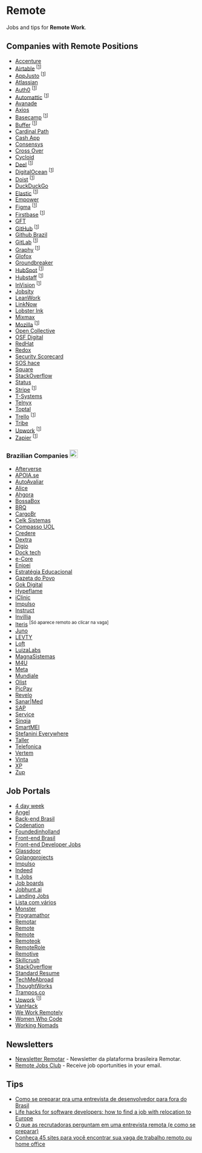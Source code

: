 # Remote

Jobs and tips for **Remote Work**.

## Companies with Remote Positions

- [Accenture](https://www.accenture.com/br-pt/careers/jobsearch)
- [Airtable](https://airtable.com/careers) <sup>[[1]]</sup>
- [AppJusto](https://99jobs.com/appjusto) <sup>[[1]]</sup>
- [Atlassian](https://www.atlassian.com/company/careers)
- [Auth0](https://auth0.com/careers/) <sup>[[1]]</sup>
- [Automattic](https://automattic.com/work-with-us/) <sup>[[1]]</sup>
- [Avanade](https://www.avanade.com/pt-br/careers)
- [Axios](https://www.axios.com/about#jobs)
- [Basecamp](https://basecamp.com/about/jobs) <sup>[[1]]</sup>
- [Buffer](https://journey.buffer.com/) <sup>[[1]]</sup>
- [Cardinal Path](https://www.cardinalpath.com/)
- [Cash App](https://cash.app/careers)
- [Consensys](https://new.consensys.net/careers/)
- [Cross Over](https://app.crossover.com/x/marketplace/available-jobs)
- [Cycloid](https://www.cycloid.io/jobs)
- [Deel](https://jobs.ashbyhq.com/Deel) <sup>[[1]]</sup>
- [DigitalOcean](https://www.digitalocean.com/careers/) <sup>[[1]]</sup>
- [Doist](https://doist.com/careers) <sup>[[1]]</sup>
- [DuckDuckGo](https://duckduckgo.com/hiring/)
- [Elastic](https://www.elastic.co/about/careers/) <sup>[[1]]</sup>
- [Empower](https://empower.vision/)
- [Figma](https://www.figma.com/careers/) <sup>[[1]]</sup>
- [Firstbase](https://www.firstbasehq.com/careers) <sup>[[1]]</sup>
- [GFT](https://www.gft.com/br/pt/about-us/career)
- [GitHub](https://github.com/about/careers) <sup>[[1]]</sup>
- [Github Brazil](https://github.com/lerrua/remote-jobs-brazil)
- [GitLab](https://about.gitlab.com/jobs/) <sup>[[1]]</sup>
- [Graphy](https://graphyapp.com/careers) <sup>[[1]]</sup>
- [Glofox](https://www.glofox.com/careers/)
- [Groundbreaker](https://groundbreaker.co/careers/)
- [HubSpot](https://www.hubspot.com/careers) <sup>[[1]]</sup>
- [Hubstaff](https://hubstaff.com/jobs) <sup>[[1]]</sup>
- [InVision](https://www.invisionapp.com/about#jobs) <sup>[[1]]</sup>
- [Jobsity](https://www.jobsity.com/careers)
- [LeanWork](https://www.leanwork.com.br/vagas)
- [LinkNow](https://linknow.com/)
- [Lobster Ink](https://lobsterink.com/careers/)
- [Mixmax](https://mixmax.com/careers/)
- [Mozilla](https://careers.mozilla.org/listings/?team=Mozilla%20Foundation) <sup>[[1]]</sup>
- [Open Collective](https://opencollective.com/hiring)
- [OSF Digital](https://www.osf-global.com/jobs-at-osf)
- [RedHat](https://www.redhat.com/en/jobs)
- [Redox](https://www.redoxengine.com/company/careers/)
- [Security Scorecard](https://securityscorecard.com/company/careers)
- [SOS hace](https://soshace.com/)
- [Square](https://careers.squareup.com/us/en/jobs)
- [StackOverflow](https://stackoverflow.com/company/work-here)
- [Status](https://status.im/contribute/open_positions.html)
- [Stripe](https://stripe.com/jobs) <sup>[[1]]</sup>
- [T-Systems](https://t-systems.jobs/global-careers-en)
- [Telnyx](https://telnyx.com/)
- [Toptal](https://www.toptal.com/careers)
- [Trello](https://www.atlassian.com/company/careers/trello) <sup>[[1]]</sup>
- [Tribe](https://tri.be/careers/)
- [Upwork](https://careers.upwork.com/) <sup>[[1]]</sup>
- [Zapier](https://zapier.com/jobs/) <sup>[[1]]</sup>

### Brazilian Companies <kbd><img alt="Brazilan flag" src="https://cdn.staticaly.com/gh/hjnilsson/country-flags/master/svg/br.svg" width="22"></kbd>

- [Afterverse](https://afterverse.com/pt/careers#jobs)
- [APOIA.se](https://descubra.apoia.se/trabalheconosco)
- [AutoAvaliar](https://trabalheconosco.vagas.com.br/auto-avaliar/oportunidades)
- [Alice](https://alice.com.br/)
- [Ahgora](https://vempraahgora.gupy.io/)
- [BossaBox](https://bossabox.recruitee.com/#)
- [BRQ](https://www.brq.com/venha-ser-fera/)
- [CargoBr](https://cargobr.com/)
- [Celk Sistemas](https://www.celk.com.br/home/)
- [Compasso UOL](https://compasso.gupy.io/)
- [Credere](https://meucredere.com.br)
- [Dextra](https://apply.workable.com/dextra/)
- [Digio](https://digio.gupy.io/)
- [Dock tech](https://dock.gupy.io/)
- [e-Core](https://www.e-core.com/pt/carreiras/)
- [Enjoei](https://enjoei.gupy.io/)
- [Estratégia Educacional](https://www.linkedin.com/company/estrategia-educacional/jobs/)
- [Gazeta do Povo](https://www.gazetadopovo.com.br/)
- [Gok Digital](https://gok.digital/terms-job)
- [Hypeflame](https://jobs.kenoby.com/hypeflame)
- [iClinic](https://vagas.iclinic.com.br/)
- [Impulso](https://impulso.network/lista-de-oportunidades)
- [Instruct](http://instruct.com.br/jobs)
- [Invillia](https://invillia.gupy.io/)
- [Iteris](https://jobs.kenoby.com/iteris) <sup>[Só aparece remoto ao clicar na vaga]</sup>
- [Juno](https://juno.gupy.io/)
- [LEVTY](https://levty.com/carreiras/vagas)
- [Loft](https://jobs.lever.co/loft/?department=Loft&team=Software%20Engineering)
- [LuizaLabs](https://www.99jobs.com/luizalabs/jobs)
- [MagnaSistemas](https://magnasistemas.gupy.io/)
- [M4U](https://m4u.gupy.io/)
- [Meta](https://www.meta.com.br/talentos/)
- [Mundiale](https://www.mundiale.com.br/carreira/)
- [Olist](https://olist.com/carreira/)
- [PicPay](https://picpay.gupy.io/)
- [Revelo](https://www.revelo.com.br/para-candidatos)
- [Sanar|Med](https://www.sanarmed.com/)
- [SAP](https://www.sap.com/)
- [Service](https://www.service.com.br/carreiras/)
- [Sinqia](https://jobs.kenoby.com/sinqia)
- [SmartMEI](https://smartmei.recruiterbox.com/jobs)
- [Stefanini Everywhere](https://jobs.kenoby.com/everywhere)
- [Taller](https://blog.taller.net.br/taller-contrata/)
- [Telefonica](https://vivo.gupy.io/)
- [Vertem](https://queroservertem.gupy.io/)
- [Vinta](https://www.vinta.com.br/)
- [XP](https://www.xpi.com.br/carreiras/)
- [Zup](https://www.zup.com.br/carreiras)

## Job Portals

- [4 day week](https://4dayweek.io/)
- [Angel](https://angel.co/)
- [Back-end Brasil](https://github.com/backend-br/vagas/issues)
- [Codenation](http://codenation.com.br/)
- [Foundedinholland](http://foundedinholland.com/)
- [Front-end Brasil](https://github.com/frontendbr/vagas/issues)
- [Front-end Developer Jobs](http://frontenddeveloperjob.com/)
- [Glassdoor](https://www.glassdoor.com/)
- [Golangprojects](https://www.golangprojects.com/golang-remote-jobs.html)
- [Impulso](https://impulso.work)
- [Indeed](https://www.indeed.com/)
- [It Jobs](https://itjobs.pt)
- [Job boards](https://github.com/lukasz-madon/awesome-remote-job#job-boards)
- [Jobhunt.ai](https://jobhunt.ai/machinelearning-remote-jobs.html)
- [Landing Jobs](https://landing.jobs)
- [Lista com vários](https://docs.google.com/spreadsheets/d/1rtHao8rpI2aRA678ASQK-7NXpHcumd4LQGTtq5y7AiE/edit#gid=0)
- [Monster](https://www.monster.com/)
- [Programathor](https://programathor.com.br/)
- [Remotar](https://remotar.com.br/vagas/)
- [Remote](https://remote.com)
- [Remote](https://remote.co/remote-jobs/developer/)
- [Remoteok](https://remoteok.io/remote-jobs/)
- [RemoteRole](https://remoterole.com/)
- [Remotive](https://remotive.io/find-a-job/#s=1)
- [Skillcrush](https://skillcrush.com/2016/05/05/remote-tech-jobs/)
- [StackOverflow](http://stackoverflow.com/jobs)
- [Standard Resume](https://standardresume.co/remote-jobs)
- [TechMeAbroad](https://techmeabroad.com/)
- [ThoughtWorks](https://www.thoughtworks.com/careers/jobs/)
- [Trampos.co](https://trampos.co/oportunidades)
- [Upwork](https://www.upwork.com/) <sup>[[1]]</sup>
- [VanHack](http://vanhack.com)
- [We Work Remotely](https://weworkremotely.com/)
- [Women Who Code](https://www.womenwhocode.com/jobs)
- [Working Nomads](https://www.workingnomads.co/)

## Newsletters

- [Newsletter Remotar](https://remotar.com.br/#recebanovidades) - Newsletter da plataforma brasileira Remotar.
- [Remote Jobs Club](https://remotejobsclub.com/) - Receive job oportunities in your email.

## Tips

- [Como se preparar pra uma entrevista de desenvolvedor para fora do Brasil](https://medium.com/@rodrigoospinto/como-se-preparar-pra-uma-entrevista-de-desenvolvedor-para-fora-do-brasil-1ac8e8ee6d98#.s5mfnfkc7)
- [Life hacks for software developers: how to find a job with relocation to Europe](http://relocateme.eu/blog/life-hacks-for-software-developers-how-to-find-a-job-with-relocation-to-europe/)
- [O que as recrutadoras perguntam em uma entrevista remota (e como se preparar)](https://remotar.com.br/o-que-as-recrutadoras-perguntam-em-uma-entrevista-remota-e-como-se-preparar/)
- [Conheça 45 sites para você encontrar sua vaga de trabalho remoto ou home office](https://www.napratica.org.br/sites-para-encontrar-trabalho-remoto/)

[1]: REFERENCES.md
